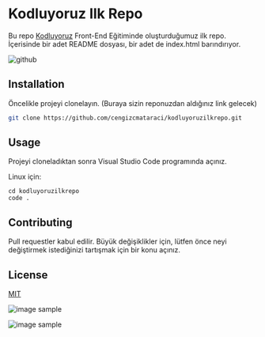 # Kodluyoruz Ilk Repo

Bu repo [Kodluyoruz](https://www.kodluyoruz.org) Front-End Eğitiminde oluşturduğumuz ilk repo. İçerisinde bir adet README dosyası, bir adet de index.html barındırıyor.

![github](figures/github.png)

## Installation

Öncelikle projeyi clonelayın. (Buraya sizin reponuzdan aldığınız link gelecek)

```bash
git clone https://github.com/cengizcmataraci/kodluyoruzilkrepo.git
```

## Usage

Projeyi cloneladıktan sonra Visual Studio Code programında açınız.

Linux için:
```linux
cd kodluyoruzilkrepo
code .
```

## Contributing
Pull requestler kabul edilir. Büyük değişiklikler için, lütfen önce neyi değiştirmek istediğinizi tartışmak için bir konu açınız.


## License
[MIT](https://choosealicense.com/licenses/mit/)

![image sample](https://www.google.com/imgres?imgurl=https%3A%2F%2Fupload.wikimedia.org%2Fwikipedia%2Fcommons%2Fthumb%2F2%2F2c%2FExample_i18n.svg%2Flangtr-742px-Example_i18n.svg.png&tbnid=Mtw6G1rV5Qa2FM&vet=10CAIQxiAoAGoXChMI2Lv4lvuqjgMVAAAAAB0AAAAAEAY..i&imgrefurl=https%3A%2F%2Ftr.m.wikipedia.org%2Fwiki%2FDosya%3AExample_i18n.svg&docid=uMyyBjaZpU-YHM&w=742&h=768&itg=1&q=%C3%B6rnek%20resim&ved=0CAIQxiAoAGoXChMI2Lv4lvuqjgMVAAAAAB0AAAAAEAY)

![image sample](https://images.app.goo.gl/nFjmhtErsTymNK8J8)